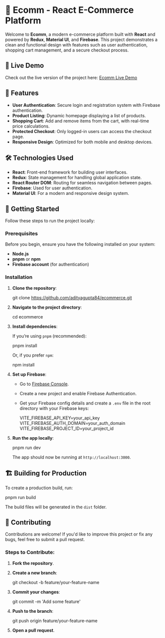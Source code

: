 # 🛒 Ecomm - React E-Commerce Platform

Welcome to **Ecomm**, a modern e-commerce platform built with **React** and powered by **Redux**, **Material UI**, and **Firebase**. This project demonstrates a clean and functional design with features such as user authentication, shopping cart management, and a secure checkout process.

## 🎉 Live Demo

Check out the live version of the project here: [Ecomm Live Demo](https://adityagupta84-ecomm.netlify.app/)

## 🌟 Features

- **User Authentication**: Secure login and registration system with Firebase authentication.
- **Product Listing**: Dynamic homepage displaying a list of products.
- **Shopping Cart**: Add and remove items from the cart, with real-time price calculations.
- **Protected Checkout**: Only logged-in users can access the checkout page.
- **Responsive Design**: Optimized for both mobile and desktop devices.

## 🛠️ Technologies Used

- **React**: Front-end framework for building user interfaces.
- **Redux**: State management for handling global application state.
- **React Router DOM**: Routing for seamless navigation between pages.
- **Firebase**: Used for user authentication.
- **Material UI**: For a modern and responsive design system.

## 🚀 Getting Started

Follow these steps to run the project locally:

### Prerequisites

Before you begin, ensure you have the following installed on your system:

- **Node.js**
- **pnpm** or **npm**
- **Firebase account** (for authentication)

### Installation

1. **Clone the repository**:

   git clone https://github.com/adityagupta84/ecommerce.git

2. **Navigate to the project directory**:

   
   cd ecommerce


3. **Install dependencies**:

   If you’re using `pnpm` (recommended):
   
   pnpm install

   Or, if you prefer `npm`:
   
   npm install

4. **Set up Firebase**:

   - Go to [Firebase Console](https://console.firebase.google.com/).
   - Create a new project and enable Firebase Authentication.
   - Get your Firebase config details and create a `.env` file in the root directory with your Firebase keys:

  
     VITE_FIREBASE_API_KEY=your_api_key
     VITE_FIREBASE_AUTH_DOMAIN=your_auth_domain
     VITE_FIREBASE_PROJECT_ID=your_project_id
  

5. **Run the app locally**:

   pnpm run dev


   The app should now be running at `http://localhost:3000`.

## 🏗️ Building for Production

To create a production build, run:

pnpm run build


The build files will be generated in the `dist` folder.

## 🤝 Contributing

Contributions are welcome! If you'd like to improve this project or fix any bugs, feel free to submit a pull request.

### Steps to Contribute:

1. **Fork the repository**.
2. **Create a new branch**:

   git checkout -b feature/your-feature-name


3. **Commit your changes**:

   git commit -m 'Add some feature'


4. **Push to the branch**:

   git push origin feature/your-feature-name

5. **Open a pull request**.

